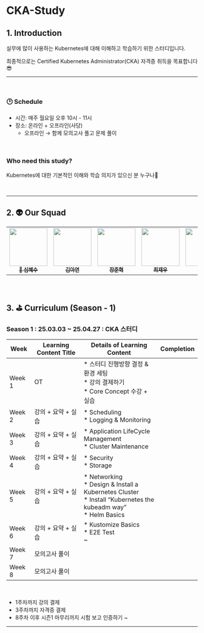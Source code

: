 # CKA-Study

## 1. Introduction

실무에 많이 사용하는 Kubernetes에 대해 이해하고 학습하기 위한 스터디입니다.

최종적으로는 Certified Kubernetes Administrator(CKA) 자격증 취득을 목표합니다😎


---

<br>

### 🕑 Schedule
- 시간: 매주 월요일 오후 10시 - 11시
- 장소: 온라인 + 오프라인(사당)
    - 오프라인 → 함께 모의고사 풀고 문제 풀이

<br>

### Who need this study?
Kubernetes에 대한 기본적인 이해와 학습 의지가 있으신 분 누구나🙌

<br>

---

## 2. 👽 Our Squad

<table>
  <tr>
    <td align="center"><a href="https://github.com/ShimHyesu"><img src="https://avatars.githubusercontent.com/ShimHyesu?v=4" width="100px;" alt=""/><br /><sub><b>
👑 심혜수</b></sub></a><br /></td>
    <td align="center"><a href="https://github.com/markson-42"><img src="https://avatars.githubusercontent.com/u/84828274?v=4" width="100px;" alt=""/><br /><sub><b>
김아연</b></sub></a><br /></td>
    <td align="center"><a href="https://github.com/eunah320"><img src="https://avatars.githubusercontent.com/u/84828274?v=4" width="100px;" alt=""/><br /><sub><b>
장준혁</b></sub></a><br /></td>
    <td align="center"><a href="https://github.com/daheepk"><img src="https://avatars.githubusercontent.com/u/84828274?v=4" width="100px;" alt=""/><br /><sub><b>
최재우</b></sub></a><br /></td>
    <td align="center"><a href="https://github.com/ebeleey"><img src="https://avatars.githubusercontent.com/u/84828274?v=4" width="100px;" alt=""/><br /><sub><b>
허윤지</b></sub></a><br /></td>
    <td align="center"><a href="https://github.com/myeunee"><img src="https://avatars.githubusercontent.com/myeunee?v=4" width="100px;" alt=""/><br /><sub><b>
이경준</b></sub></a><br /></td>
  </tr>
</table>

<br>

## 3. ⛳ Curriculum (Season - 1)

### Season 1 : 25.03.03 ~ 25.04.27 : CKA 스터디

| Week   | Learning Content Title | Details of Learning Content                                      | Completion |
| ------ | ---------------------- | ---------------------------------------------------------------- | ---------- |
| Week 1 | OT                     | * 스터디 진행방향 결정 & 환경 세팅<br> * 강의 결제하기<br> * Core Concept 수강 + 실습 |            |
| Week 2 | 강의 + 요약 + 실습       | * Scheduling<br> * Logging & Monitoring                        |            |
| Week 3 | 강의 + 요약 + 실습       | * Application LifeCycle Management<br> * Cluster Maintenance   |            |
| Week 4 | 강의 + 요약 + 실습       | * Security<br> * Storage                                       |            |
| Week 5 | 강의 + 요약 + 실습       | * Networking<br> * Design & Install a Kubernetes Cluster<br> * Install “Kubernetes the kubeadm way”<br> * Helm Basics |            |
| Week 6 | 강의 + 요약 + 실습       | * Kustomize Basics<br> * E2E Test<br> ~                         |            |
| Week 7 | 모의고사 풀이            |                                                                |            |
| Week 8 | 모의고사 풀이            |                                                                |            |


<br>

- 1주차까지 강의 결제
- 3주차까지 자격증 결제
- 8주차 이후 시즌1 마무리까지 시험 보고 인증하기 ~



---
